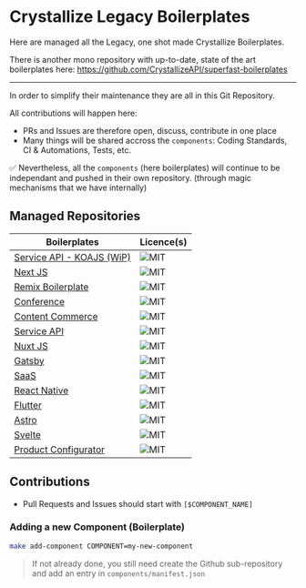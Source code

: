 # Crystallize Legacy Boilerplates

Here are managed all the Legacy, one shot made Crystallize Boilerplates.

There is another mono repository with up-to-date, state of the art boilerplates here: https://github.com/CrystallizeAPI/superfast-boilerplates 

---

In order to simplify their maintenance they are all in this Git Repository.

All contributions will happen here:
- PRs and Issues are therefore open, discuss, contribute in one place
- Many things will be shared accross the `components`: Coding Standards, CI & Automations, Tests, etc.

✅ Nevertheless, all the `components` (here boilerplates) will continue to be independant and pushed in their own repository. (through magic mechanisms that we have internally)

## Managed Repositories

| Boilerplates | Licence(s) |
| ------------ | ---------- |
| [Service API - KOAJS (WiP)](https://github.com/CrystallizeAPI/service-api-koajs) | ![MIT] |
| [Next JS](https://github.com/CrystallizeAPI/crystallize-nextjs-boilerplate) | ![MIT] |
| [Remix Boilerplate](https://github.com/CrystallizeAPI/product-storytelling-examples) | ![MIT] |
| [Conference](https://github.com/CrystallizeAPI/conference-boilerplate) | ![MIT] |
| [Content Commerce](https://github.com/CrystallizeAPI/content-commerce-boilerplate) | ![MIT] |
| [Service API](https://github.com/CrystallizeAPI/service-api-boilerplate) | ![MIT] |
| [Nuxt JS](https://github.com/CrystallizeAPI/crystallize-nuxtjs-boilerplate) | ![MIT] |
| [Gatsby](https://github.com/CrystallizeAPI/crystallize-gatsby-boilerplate) | ![MIT] |
| [SaaS](https://github.com/CrystallizeAPI/crystallize-saas-boilerplate) | ![MIT] |
| [React Native](https://github.com/CrystallizeAPI/crystallize-react-native-boilerplate) | ![MIT] |
| [Flutter](https://github.com/CrystallizeAPI/crystallize-flutter-boilerplate) | ![MIT] |
| [Astro](https://github.com/CrystallizeAPI/dounut-astro) | ![MIT] |
| [Svelte](https://github.com/CrystallizeAPI/dounut-svelte) | ![MIT] |
| [Product Configurator](https://github.com/CrystallizeAPI/product-configurator) | ![MIT] |

## Contributions

- Pull Requests and Issues should start with `[$COMPONENT_NAME]`

### Adding a new Component (Boilerplate)

```bash
make add-component COMPONENT=my-new-component
```

> If not already done, you still need create the Github sub-repository and add an entry in `components/manifest.json`


[MIT]: https://img.shields.io/badge/license-MIT-green?style=flat-square&labelColor=black
